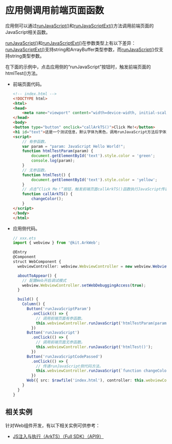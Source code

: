 # 应用侧调用前端页面函数
<!--Kit: ArkWeb-->
<!--Subsystem: Web-->
<!--Owner: @aohui-->
<!--SE: @yaomingliu-->
<!--TSE: @ghiker-->

应用侧可以通过[runJavaScript()](../reference/apis-arkweb/arkts-apis-webview-WebviewController.md#runjavascript)和[runJavaScriptExt()](../reference/apis-arkweb/arkts-apis-webview-WebviewController.md#runjavascriptext10)方法调用前端页面的JavaScript相关函数。

[runJavaScript()](../reference/apis-arkweb/arkts-apis-webview-WebviewController.md#runjavascript)和[runJavaScriptExt()](../reference/apis-arkweb/arkts-apis-webview-WebviewController.md#runjavascriptext10)在参数类型上有以下差异：[runJavaScriptExt()](../reference/apis-arkweb/arkts-apis-webview-WebviewController.md#runjavascriptext10)支持string和ArrayBuffer类型参数，而[runJavaScript()](../reference/apis-arkweb/arkts-apis-webview-WebviewController.md#runjavascript)仅支持string类型参数。

在下面的示例中，点击应用侧的“runJavaScript”按钮时，触发前端页面的htmlTest()方法。

- 前端页面代码。

  ```html
  <!-- index.html -->
  <!DOCTYPE html>
  <html>
  <head>
      <meta name="viewport" content="width=device-width, initial-scale=1.0">
  </head>
  <body>
  <button type="button" onclick="callArkTS()">Click Me!</button>
  <h1 id="text">这是一个测试信息，默认字体为黑色，调用runJavaScript方法后字体为黄色、调用runJavaScriptParam方法后字体为绿色、调用runJavaScriptCodePassed方法后字体为红色</h1>
  <script>
      // 有参函数。
      var param = "param: JavaScript Hello World!";
      function htmlTestParam(param) {
          document.getElementById('text').style.color = 'green';
          console.log(param);
      }
      // 无参函数。
      function htmlTest() {
          document.getElementById('text').style.color = 'yellow';
      }
      // 点击“Click Me！”按钮，触发前端页面callArkTS()函数执行JavaScript传递的代码。
      function callArkTS() {
          changeColor();
      }
  </script>
  </body>
  </html>
  ```


- 应用侧代码。

  ```ts
  // xxx.ets
  import { webview } from '@kit.ArkWeb';

  @Entry
  @Component
  struct WebComponent {
    webviewController: webview.WebviewController = new webview.WebviewController();

    aboutToAppear() {
      // 配置Web开启调试模式
      webview.WebviewController.setWebDebuggingAccess(true);
    }

    build() {
      Column() {
        Button('runJavaScriptParam')
          .onClick(() => {
            // 调用前端页面有参函数。
            this.webviewController.runJavaScript('htmlTestParam(param)');
          })
        Button('runJavaScript')
          .onClick(() => {
            // 调用前端页面无参函数。
            this.webviewController.runJavaScript('htmlTest()');
          })
        Button('runJavaScriptCodePassed')
          .onClick(() => {
            // 传递runJavaScript侧代码方法。
            this.webviewController.runJavaScript(`function changeColor(){document.getElementById('text').style.color = 'red'}`);
          })
        Web({ src: $rawfile('index.html'), controller: this.webviewController })
      }
    }
  }
  ```

## 相关实例

针对Web组件开发，有以下相关实例可供参考：

- [JS注入与执行（ArkTS）（Full SDK）（API9）](https://gitcode.com/openharmony/applications_app_samples/tree/master/code/BasicFeature/Web/RunJsInWeb)